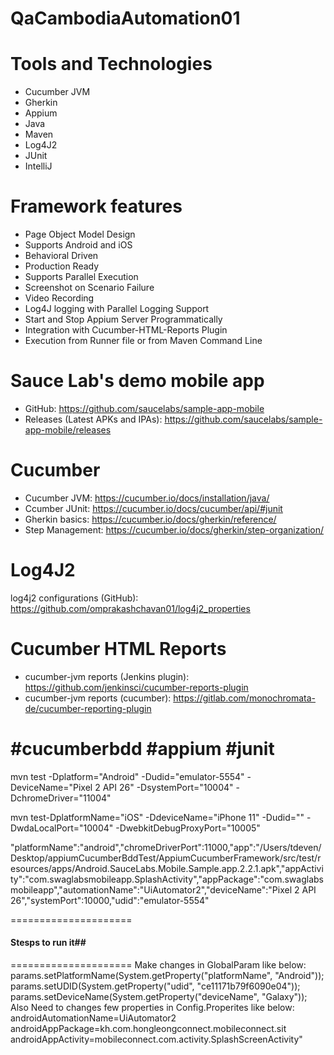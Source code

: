 # QaCambodiaAutomation01
Tools and Technologies
======================
- Cucumber JVM
- Gherkin
- Appium
- Java
- Maven
- Log4J2
- JUnit
- IntelliJ

Framework features
==================
- Page Object Model Design
- Supports Android and iOS
- Behavioral Driven
- Production Ready
- Supports Parallel Execution
- Screenshot on Scenario Failure
- Video Recording
- Log4J logging with Parallel Logging Support
- Start and Stop Appium Server Programmatically
- Integration with Cucumber-HTML-Reports Plugin
- Execution from Runner file or from Maven Command Line

Sauce Lab's demo mobile app
===========================
- GitHub: https://github.com/saucelabs/sample-app-mobile
- Releases (Latest APKs and IPAs): https://github.com/saucelabs/sample-app-mobile/releases

Cucumber
========
- Cucumber JVM: https://cucumber.io/docs/installation/java/
- Ccumber JUnit: https://cucumber.io/docs/cucumber/api/#junit
- Gherkin basics: https://cucumber.io/docs/gherkin/reference/
- Step Management: https://cucumber.io/docs/gherkin/step-organization/

Log4J2
=======
log4j2 configurations (GitHub): https://github.com/omprakashchavan01/log4j2_properties

Cucumber HTML Reports
=====================
- cucumber-jvm reports (Jenkins plugin): https://github.com/jenkinsci/cucumber-reports-plugin
- cucumber-jvm reports (cucumber): https://gitlab.com/monochromata-de/cucumber-reporting-plugin

#cucumberbdd #appium #junit
=====================
mvn test -Dplatform="Android" -Dudid="emulator-5554" -DeviceName="Pixel 2 API 26" -DsystemPort="10004" -DchromeDriver="11004"

mvn test-DplatformName="iOS" -DdeviceName="iPhone 11" -Dudid="" -DwdaLocalPort="10004" -DwebkitDebugProxyPort="10005"

"platformName":"android","chromeDriverPort":11000,"app":"/Users/tdeven/Desktop/appiumCucumberBddTest/AppiumCucumberFramework/src/test/resources/apps/Android.SauceLabs.Mobile.Sample.app.2.2.1.apk","appActivity":"com.swaglabsmobileapp.SplashActivity","appPackage":"com.swaglabsmobileapp","automationName":"UiAutomator2","deviceName":"Pixel 2 API 26","systemPort":10000,"udid":"emulator-5554"

=====================
#### Stesps to run it##
=====================
Make changes in GlobalParam like below:
     params.setPlatformName(System.getProperty("platformName", "Android"));
     params.setUDID(System.getProperty("udid", "ce11171b79f6090e04"));
     params.setDeviceName(System.getProperty("deviceName", "Galaxy"));
Also Need to changes few properties in Config.Properites like below:
    androidAutomationName=UiAutomator2
    androidAppPackage=kh.com.hongleongconnect.mobileconnect.sit
    androidAppActivity=mobileconnect.com.activity.SplashScreenActivity"


